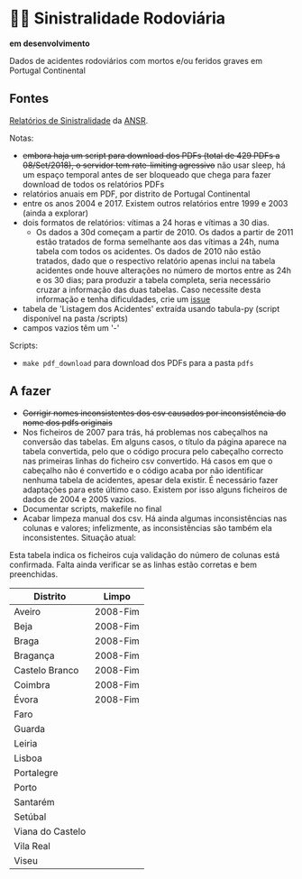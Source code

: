 # 🚨🚗 Sinistralidade Rodoviária

**em desenvolvimento**

Dados de acidentes rodoviários com mortos e/ou feridos graves em Portugal Continental

## Fontes

[Relatórios de Sinistralidade](http://www.ansr.pt/Estatisticas/RelatoriosDeSinistralidade/Pages/default.aspx) da [ANSR](http://www.ansr.pt/).

Notas:  
- ~~embora haja um script para download dos PDFs (total de 429 PDFs a 08/Set/2018), o servidor tem rate-limiting agressivo~~ não usar sleep, há um espaço temporal antes de ser bloqueado que chega para fazer download de todos os relatórios PDFs
- relatórios anuais em PDF, por distrito de Portugal Continental
- entre os anos 2004 e 2017. Existem outros relatórios entre 1999 e 2003 (ainda a explorar)
- dois formatos de relatórios: vítimas a 24 horas e vítimas a 30 dias. 
	- Os dados a 30d começam a partir de 2010. Os dados a partir de 2011 estão tratados de forma semelhante aos das vítimas a 24h, numa tabela com todos os acidentes. Os dados de 2010 não estão tratados, dado que o respectivo relatório apenas inclui na tabela acidentes onde houve alterações no número de mortos entre as 24h e os 30 dias; para produzir a tabela completa, seria necessário cruzar a informação das duas tabelas. Caso necessite desta informação e tenha dificuldades, crie um [issue](https://github.com/centraldedados/sinistralidade/issues)
- tabela de 'Listagem dos Acidentes' extraída usando tabula-py (script disponível na pasta /scripts)  
- campos vazios têm um '-'

Scripts:
- `make pdf_download` para download dos PDFs para a pasta `pdfs`


## A fazer
- ~~Corrigir nomes inconsistentes dos csv causados por inconsistência do nome dos pdfs originais~~
- Nos ficheiros de 2007 para trás, há problemas nos cabeçalhos na conversão das tabelas. Em alguns casos, o título da página aparece na tabela convertida, pelo que o código procura pelo cabeçalho correcto nas primeiras linhas do ficheiro csv convertido. Há casos em que o cabeçalho não é convertido e o código acaba por não identificar nenhuma tabela de acidentes, apesar dela existir. É necessário fazer adaptações para este último caso. Existem por isso alguns ficheiros de dados de 2004 e 2005 vazios.
- Documentar scripts, makefile no final
- Acabar limpeza manual dos csv. Há ainda algumas inconsistências nas colunas e valores; infelizmente, as inconsistências são também ela inconsistentes. Situação atual:

Esta tabela indica os ficheiros cuja validação do número de colunas está confirmada.
Falta ainda verificar se as linhas estão corretas e bem preenchidas.

Distrito        | Limpo           
------------- |:-------------:
Aveiro | 2008-Fim
Beja | 2008-Fim
Braga | 2008-Fim
Bragança | 2008-Fim
Castelo Branco | 2008-Fim
Coimbra | 2008-Fim
Évora | 2008-Fim
Faro | 
Guarda | 
Leiria | 
Lisboa | 
Portalegre | 
Porto | 
Santarém | 
Setúbal | 
Viana do Castelo | 
Vila Real | 
Viseu | 
